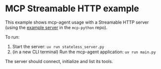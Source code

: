 # MCP Streamable HTTP example

This example shows mcp-agent usage with a Streamable HTTP server (using the [example server](https://github.com/modelcontextprotocol/python-sdk/tree/main/examples/servers/simple-streamablehttp-stateless) in the `mcp-python` repo).

To run:

1. Start the server: `uv run stateless_server.py`
2. (in a new CLI terminal) Run the mcp-agent application: `uv run main.py`

The server should connect, initialize and list its tools.
